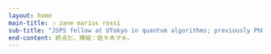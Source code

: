 ```yaml
---
layout: home
main-title: ❍ zane marius rossi
sub-title: "JSPS fellow at UTokyo in quantum algorithms; previously PhD @ MIT"
end-content: 終点だ。挿絵：佐々木マキ。
---
```

